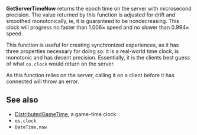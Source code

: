 **GetServerTimeNow** returns the epoch time on the server with microsecond precision. The value returned by this function is adjusted for drift and smoothed monotonically, ie, it is guaranteed to be nondecreasing. This clock will progress no faster than 1.006× speed and no slower than 0.994× speed.

This function is useful for creating synchronized experiences, as it has three properties necessary for doing so: it is a real-world time clock, is monotonic and has decent precision. Essentially, it is the clients best guess of what `os.clock` would return on the server.

As this function relies on the server, calling it on a client before it has connected will throw an error.

See also
--------

*   [DistributedGameTime](https://developer.roblox.com/en-us/api-reference/property/Workspace/DistributedGameTime), a game-time clock
*   `os.clock`
*   `DateTime.now`